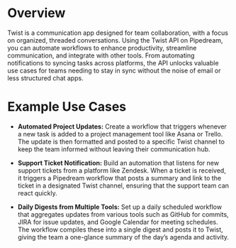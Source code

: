 # Overview

Twist is a communication app designed for team collaboration, with a focus on organized, threaded conversations. Using the Twist API on Pipedream, you can automate workflows to enhance productivity, streamline communication, and integrate with other tools. From automating notifications to syncing tasks across platforms, the API unlocks valuable use cases for teams needing to stay in sync without the noise of email or less structured chat apps.

# Example Use Cases

- **Automated Project Updates:** Create a workflow that triggers whenever a new task is added to a project management tool like Asana or Trello. The update is then formatted and posted to a specific Twist channel to keep the team informed without leaving their communication hub.

- **Support Ticket Notification:** Build an automation that listens for new support tickets from a platform like Zendesk. When a ticket is received, it triggers a Pipedream workflow that posts a summary and link to the ticket in a designated Twist channel, ensuring that the support team can react quickly.

- **Daily Digests from Multiple Tools:** Set up a daily scheduled workflow that aggregates updates from various tools such as GitHub for commits, JIRA for issue updates, and Google Calendar for meeting schedules. The workflow compiles these into a single digest and posts it to Twist, giving the team a one-glance summary of the day’s agenda and activity.
